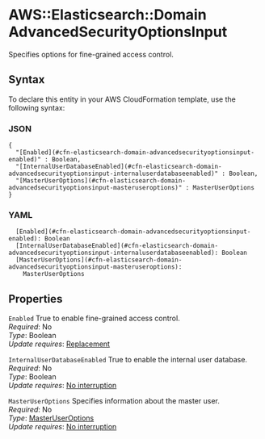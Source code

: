 # AWS::Elasticsearch::Domain AdvancedSecurityOptionsInput<a name="aws-properties-elasticsearch-domain-advancedsecurityoptionsinput"></a>

Specifies options for fine\-grained access control\.

## Syntax<a name="aws-properties-elasticsearch-domain-advancedsecurityoptionsinput-syntax"></a>

To declare this entity in your AWS CloudFormation template, use the following syntax:

### JSON<a name="aws-properties-elasticsearch-domain-advancedsecurityoptionsinput-syntax.json"></a>

```
{
  "[Enabled](#cfn-elasticsearch-domain-advancedsecurityoptionsinput-enabled)" : Boolean,
  "[InternalUserDatabaseEnabled](#cfn-elasticsearch-domain-advancedsecurityoptionsinput-internaluserdatabaseenabled)" : Boolean,
  "[MasterUserOptions](#cfn-elasticsearch-domain-advancedsecurityoptionsinput-masteruseroptions)" : MasterUserOptions
}
```

### YAML<a name="aws-properties-elasticsearch-domain-advancedsecurityoptionsinput-syntax.yaml"></a>

```
  [Enabled](#cfn-elasticsearch-domain-advancedsecurityoptionsinput-enabled): Boolean
  [InternalUserDatabaseEnabled](#cfn-elasticsearch-domain-advancedsecurityoptionsinput-internaluserdatabaseenabled): Boolean
  [MasterUserOptions](#cfn-elasticsearch-domain-advancedsecurityoptionsinput-masteruseroptions): 
    MasterUserOptions
```

## Properties<a name="aws-properties-elasticsearch-domain-advancedsecurityoptionsinput-properties"></a>

`Enabled`  <a name="cfn-elasticsearch-domain-advancedsecurityoptionsinput-enabled"></a>
True to enable fine\-grained access control\.  
*Required*: No  
*Type*: Boolean  
*Update requires*: [Replacement](https://docs.aws.amazon.com/AWSCloudFormation/latest/UserGuide/using-cfn-updating-stacks-update-behaviors.html#update-replacement)

`InternalUserDatabaseEnabled`  <a name="cfn-elasticsearch-domain-advancedsecurityoptionsinput-internaluserdatabaseenabled"></a>
True to enable the internal user database\.  
*Required*: No  
*Type*: Boolean  
*Update requires*: [No interruption](https://docs.aws.amazon.com/AWSCloudFormation/latest/UserGuide/using-cfn-updating-stacks-update-behaviors.html#update-no-interrupt)

`MasterUserOptions`  <a name="cfn-elasticsearch-domain-advancedsecurityoptionsinput-masteruseroptions"></a>
Specifies information about the master user\.  
*Required*: No  
*Type*: [MasterUserOptions](aws-properties-elasticsearch-domain-masteruseroptions.md)  
*Update requires*: [No interruption](https://docs.aws.amazon.com/AWSCloudFormation/latest/UserGuide/using-cfn-updating-stacks-update-behaviors.html#update-no-interrupt)